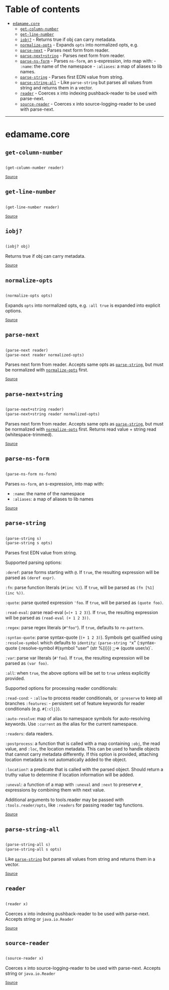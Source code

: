 # Table of contents
-  [`edamame.core`](#edamame.core) 
    -  [`get-column-number`](#edamame.core/get-column-number)
    -  [`get-line-number`](#edamame.core/get-line-number)
    -  [`iobj?`](#edamame.core/iobj?) - Returns true if obj can carry metadata.
    -  [`normalize-opts`](#edamame.core/normalize-opts) - Expands <code>opts</code> into normalized opts, e.g.
    -  [`parse-next`](#edamame.core/parse-next) - Parses next form from reader.
    -  [`parse-next+string`](#edamame.core/parse-next+string) - Parses next form from reader.
    -  [`parse-ns-form`](#edamame.core/parse-ns-form) - Parses <code>ns-form</code>, an s-expression, into map with: - <code>:name</code>: the name of the namespace - <code>:aliases</code>: a map of aliases to lib names.
    -  [`parse-string`](#edamame.core/parse-string) - Parses first EDN value from string.
    -  [`parse-string-all`](#edamame.core/parse-string-all) - Like <code>parse-string</code> but parses all values from string and returns them in a vector.
    -  [`reader`](#edamame.core/reader) - Coerces x into indexing pushback-reader to be used with parse-next.
    -  [`source-reader`](#edamame.core/source-reader) - Coerces x into source-logging-reader to be used with parse-next.

-----
# <a name="edamame.core">edamame.core</a>






## <a name="edamame.core/get-column-number">`get-column-number`</a><a name="edamame.core/get-column-number"></a>
``` clojure

(get-column-number reader)
```
<p><sub><a href="https://github.com/borkdude/edamame/blob/master/src/edamame/core.cljc#L92-L93">Source</a></sub></p>

## <a name="edamame.core/get-line-number">`get-line-number`</a><a name="edamame.core/get-line-number"></a>
``` clojure

(get-line-number reader)
```
<p><sub><a href="https://github.com/borkdude/edamame/blob/master/src/edamame/core.cljc#L89-L90">Source</a></sub></p>

## <a name="edamame.core/iobj?">`iobj?`</a><a name="edamame.core/iobj?"></a>
``` clojure

(iobj? obj)
```

Returns true if obj can carry metadata.
<p><sub><a href="https://github.com/borkdude/edamame/blob/master/src/edamame/core.cljc#L128-L133">Source</a></sub></p>

## <a name="edamame.core/normalize-opts">`normalize-opts`</a><a name="edamame.core/normalize-opts"></a>
``` clojure

(normalize-opts opts)
```

Expands `opts` into normalized opts, e.g. `:all true` is expanded
  into explicit options.
<p><sub><a href="https://github.com/borkdude/edamame/blob/master/src/edamame/core.cljc#L95-L99">Source</a></sub></p>

## <a name="edamame.core/parse-next">`parse-next`</a><a name="edamame.core/parse-next"></a>
``` clojure

(parse-next reader)
(parse-next reader normalized-opts)
```

Parses next form from reader. Accepts same opts as [`parse-string`](#edamame.core/parse-string),
  but must be normalized with [`normalize-opts`](#edamame.core/normalize-opts) first.
<p><sub><a href="https://github.com/borkdude/edamame/blob/master/src/edamame/core.cljc#L101-L114">Source</a></sub></p>

## <a name="edamame.core/parse-next+string">`parse-next+string`</a><a name="edamame.core/parse-next+string"></a>
``` clojure

(parse-next+string reader)
(parse-next+string reader normalized-opts)
```

Parses next form from reader. Accepts same opts as [`parse-string`](#edamame.core/parse-string),
  but must be normalized with [`normalize-opts`](#edamame.core/normalize-opts) first.
  Returns read value + string read (whitespace-trimmed).
<p><sub><a href="https://github.com/borkdude/edamame/blob/master/src/edamame/core.cljc#L116-L126">Source</a></sub></p>

## <a name="edamame.core/parse-ns-form">`parse-ns-form`</a><a name="edamame.core/parse-ns-form"></a>
``` clojure

(parse-ns-form ns-form)
```

Parses `ns-form`, an s-expression, into map with:
  - `:name`: the name of the namespace
  - `:aliases`: a map of aliases to lib names
<p><sub><a href="https://github.com/borkdude/edamame/blob/master/src/edamame/core.cljc#L135-L140">Source</a></sub></p>

## <a name="edamame.core/parse-string">`parse-string`</a><a name="edamame.core/parse-string"></a>
``` clojure

(parse-string s)
(parse-string s opts)
```

Parses first EDN value from string.

  Supported parsing options:

  `:deref`: parse forms starting with `@`. If `true`, the resulting
  expression will be parsed as `(deref expr)`.

  `:fn`: parse function literals (`#(inc %)`). If `true`, will be parsed as `(fn [%1] (inc %))`.

  `:quote`: parse quoted expression `'foo`. If `true`, will be parsed as `(quote foo)`.

  `:read-eval`: parse read-eval (`=(+ 1 2 3)`). If `true`, the
  resulting expression will be parsed as `(read-eval (+ 1 2 3))`.

  `:regex`: parse regex literals (`#"foo"`). If `true`, defaults to
  `re-pattern`.

  `:syntax-quote`: parse syntax-quote (`(+ 1 2 3)`). Symbols get
  qualified using `:resolve-symbol` which defaults to `identity`:
  `(parse-string "`x" {:syntax-quote {:resolve-symbol #(symbol "user" (str %))}})
  ;;=> (quote user/x)`.

  `:var`: parse var literals (`#'foo`). If `true`, the resulting
  expression will be parsed as `(var foo)`.

  `:all`: when `true`, the above options will be set to `true` unless
  explicitly provided.

  Supported options for processing reader conditionals:

  `:read-cond`: - `:allow` to process reader conditionals, or
                  `:preserve` to keep all branches
  `:features`: - persistent set of feature keywords for reader conditionals (e.g. `#{:clj}`).

  `:auto-resolve`: map of alias to namespace symbols for
  auto-resolving keywords. Use `:current` as the alias for the current
  namespace.

  `:readers`: data readers.

  `:postprocess`: a function that is called with a map containing
  `:obj`, the read value, and `:loc`, the location metadata. This can
  be used to handle objects that cannot carry metadata differently. If
  this option is provided, attaching location metadata is not
  automatically added to the object.

  `:location?`: a predicate that is called with the parsed
  object. Should return a truthy value to determine if location
  information will be added.

  `:uneval`: a function of a map with `:uneval` and `:next` to preserve `#_` expressions by combining them with next value.

  Additional arguments to tools.reader may be passed with
  `:tools.reader/opts`, like `:readers` for passing reader tag functions.
  
<p><sub><a href="https://github.com/borkdude/edamame/blob/master/src/edamame/core.cljc#L8-L67">Source</a></sub></p>

## <a name="edamame.core/parse-string-all">`parse-string-all`</a><a name="edamame.core/parse-string-all"></a>
``` clojure

(parse-string-all s)
(parse-string-all s opts)
```

Like [`parse-string`](#edamame.core/parse-string) but parses all values from string and returns them
  in a vector.
<p><sub><a href="https://github.com/borkdude/edamame/blob/master/src/edamame/core.cljc#L69-L75">Source</a></sub></p>

## <a name="edamame.core/reader">`reader`</a><a name="edamame.core/reader"></a>
``` clojure

(reader x)
```

Coerces x into indexing pushback-reader to be used with
  parse-next. Accepts string or `java.io.Reader`
<p><sub><a href="https://github.com/borkdude/edamame/blob/master/src/edamame/core.cljc#L77-L81">Source</a></sub></p>

## <a name="edamame.core/source-reader">`source-reader`</a><a name="edamame.core/source-reader"></a>
``` clojure

(source-reader x)
```

Coerces x into source-logging-reader to be used with
  parse-next. Accepts string or `java.io.Reader`
<p><sub><a href="https://github.com/borkdude/edamame/blob/master/src/edamame/core.cljc#L83-L87">Source</a></sub></p>
